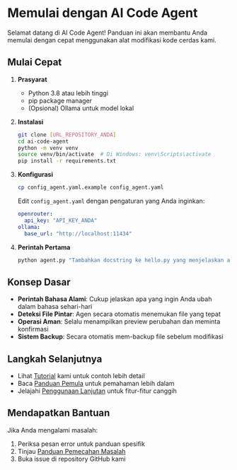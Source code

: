 # Memulai dengan AI Code Agent

Selamat datang di AI Code Agent! Panduan ini akan membantu Anda memulai dengan cepat menggunakan alat modifikasi kode cerdas kami.

## Mulai Cepat

1. **Prasyarat**
   - Python 3.8 atau lebih tinggi
   - pip package manager
   - (Opsional) Ollama untuk model lokal

2. **Instalasi**
   ```bash
   git clone [URL_REPOSITORY_ANDA]
   cd ai-code-agent
   python -m venv venv
   source venv/bin/activate  # Di Windows: venv\Scripts\activate
   pip install -r requirements.txt
   ```

3. **Konfigurasi**
   ```bash
   cp config_agent.yaml.example config_agent.yaml
   ```
   Edit `config_agent.yaml` dengan pengaturan yang Anda inginkan:
   ```yaml
   openrouter:
     api_key: "API_KEY_ANDA"
   ollama:
     base_url: "http://localhost:11434"
   ```

4. **Perintah Pertama**
   ```bash
   python agent.py "Tambahkan docstring ke hello.py yang menjelaskan apa yang dilakukan fungsi greet"
   ```

## Konsep Dasar

- **Perintah Bahasa Alami**: Cukup jelaskan apa yang ingin Anda ubah dalam bahasa sehari-hari
- **Deteksi File Pintar**: Agen secara otomatis menemukan file yang tepat
- **Operasi Aman**: Selalu menampilkan preview perubahan dan meminta konfirmasi
- **Sistem Backup**: Secara otomatis mem-backup file sebelum modifikasi

## Langkah Selanjutnya

- Lihat [Tutorial](tutorial.md) kami untuk contoh lebih detail
- Baca [Panduan Pemula](beginner-guide.md) untuk pemahaman lebih dalam
- Jelajahi [Penggunaan Lanjutan](advanced-usage.md) untuk fitur-fitur canggih

## Mendapatkan Bantuan

Jika Anda mengalami masalah:
1. Periksa pesan error untuk panduan spesifik
2. Tinjau [Panduan Pemecahan Masalah](troubleshooting.md)
3. Buka issue di repository GitHub kami
